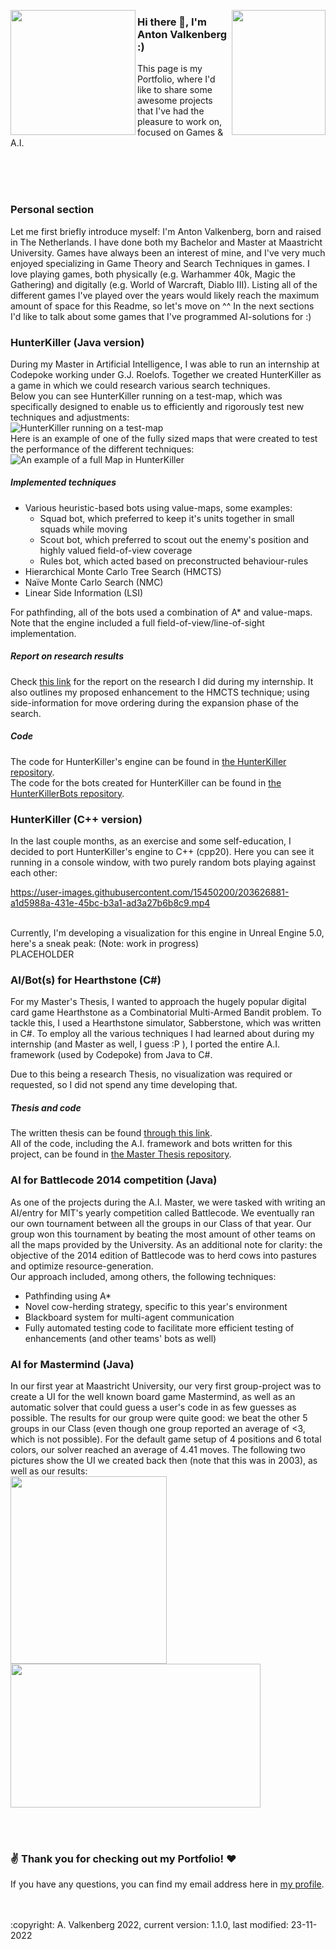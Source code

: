 <img align="left" height="200" width="200" src="/Media/Profile.png"></img>
<img align="right" height="200" width="150" src="/Media/Profile_1.png"></img>
### Hi there 👋, I'm Anton Valkenberg :)
This page is my Portfolio, where I'd like to share some awesome projects that I've had the pleasure to work on, focused on Games & A.I.

</br>
</br>
</br>

### Personal section
Let me first briefly introduce myself: I'm Anton Valkenberg, born and raised in The Netherlands. I have done both my Bachelor and Master at Maastricht University. Games have always been an interest of mine, and I've very much enjoyed specializing in Game Theory and Search Techniques in games. I love playing games, both physically (e.g. Warhammer 40k, Magic the Gathering) and digitally (e.g. World of Warcraft, Diablo III). Listing all of the different games I've played over the years would likely reach the maximum amount of space for this Readme, so let's move on ^^
In the next sections I'd like to talk about some games that I've programmed AI-solutions for :)

### HunterKiller (Java version)
During my Master in Artificial Intelligence, I was able to run an internship at Codepoke working under G.J. Roelofs. Together we created HunterKiller as a game in which we could research various search techniques.</br>
Below you can see HunterKiller running on a test-map, which was specifically designed to enable us to efficiently and rigorously test new techniques and adjustments:</br>
![HunterKiller running on a test-map](/Media/HK_run_testmap.gif)
</br>
Here is an example of one of the fully sized maps that were created to test the performance of the different techniques:
![An example of a full Map in HunterKiller](/Media/HK_Map_Example.png)

##### Implemented techniques
- Various heuristic-based bots using value-maps, some examples:
	- Squad bot, which preferred to keep it's units together in small squads while moving
	- Scout bot, which preferred to scout out the enemy's position and highly valued field-of-view coverage
	- Rules bot, which acted based on preconstructed behaviour-rules
- Hierarchical Monte Carlo Tree Search (HMCTS)
- Naïve Monte Carlo Search (NMC)
- Linear Side Information (LSI)

For pathfinding, all of the bots used a combination of A* and value-maps.
Note that the engine included a full field-of-view/line-of-sight implementation.

##### Report on research results
Check [this link](/Documents/Internship_report.pdf) for the report on the research I did during my internship.
It also outlines my proposed enhancement to the HMCTS technique; using side-information for move ordering during the expansion phase of the search.

##### Code
The code for HunterKiller's engine can be found in [the HunterKiller repository](https://github.com/antonvalkenberg/HunterKiller).
</br>
The code for the bots created for HunterKiller can be found in [the HunterKillerBots repository](https://github.com/antonvalkenberg/HunterKillerBots).
</br>

### HunterKiller (C++ version)
In the last couple months, as an exercise and some self-education, I decided to port HunterKiller's engine to C++ (cpp20).
Here you can see it running in a console window, with two purely random bots playing against each other:
</br>

https://user-images.githubusercontent.com/15450200/203626881-a1d5988a-431e-45bc-b3a1-ad3a27b6b8c9.mp4

</br>
Currently, I'm developing a visualization for this engine in Unreal Engine 5.0, here's a sneak peak: (Note: work in progress)
</br>
PLACEHOLDER
	
### AI/Bot(s) for Hearthstone (C#)
For my Master's Thesis, I wanted to approach the hugely popular digital card game Hearthstone as a Combinatorial Multi-Armed Bandit problem. To tackle this, I used a Hearthstone simulator, Sabberstone, which was written in C#. To employ all the various techniques I had learned about during my internship (and Master as well, I guess :P ), I ported the entire A.I. framework (used by Codepoke) from Java to C#.

Due to this being a research Thesis, no visualization was required or requested, so I did not spend any time developing that.

##### Thesis and code
The written thesis can be found [through this link](/Documents/Thesis.pdf).
</br>
All of the code, including the A.I. framework and bots written for this project, can be found in [the Master Thesis repository](https://github.com/antonvalkenberg/ThesisCodeHSCMAB).

### AI for Battlecode 2014 competition (Java)
As one of the projects during the A.I. Master, we were tasked with writing an AI/entry for MIT's yearly competition called Battlecode. We eventually ran our own tournament between all the groups in our Class of that year. Our group won this tournament by beating the most amount of other teams on all the maps provided by the University. As an additional note for clarity: the objective of the 2014 edition of Battlecode was to herd cows into pastures and optimize resource-generation.
</br>
Our approach included, among others, the following techniques:
- Pathfinding using A*
- Novel cow-herding strategy, specific to this year's environment
- Blackboard system for multi-agent communication
- Fully automated testing code to facilitate more efficient testing of enhancements (and other teams' bots as well)

### AI for Mastermind (Java)
In our first year at Maastricht University, our very first group-project was to create a UI for the well known board game Mastermind, as well as an automatic solver that could guess a user's code in as few guesses as possible. The results for our group were quite good: we beat the other 5 groups in our Class (even though one group reported an average of <3, which is not possible). For the default game setup of 4 positions and 6 total colors, our solver reached an average of 4.41 moves.
The following two pictures show the UI we created back then (note that this was in 2003), as well as our results:
</br>
<img height="300" width="250" src="/Media/Mastermind_UI.png"></img>
<img height="230" width="400" src="/Media/Mastermind_Results.png"></img>
</br>

</br>
</br>

### :v: Thank you for checking out my Portfolio! :heart:
If you have any questions, you can find my email address here in [my profile](https://github.com/antonvalkenberg).

</br>
</br>
:copyright: A. Valkenberg 2022, current version: 1.1.0, last modified: 23-11-2022
